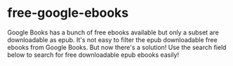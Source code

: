 # free-google-ebooks

Google Books has a bunch of free ebooks available but only a subset are downloadable as epub.
It's not easy to filter the epub downloadable free ebooks from Google Books.
But now there's a solution! Use the search field below to search for free downloadable epub ebooks easily!
